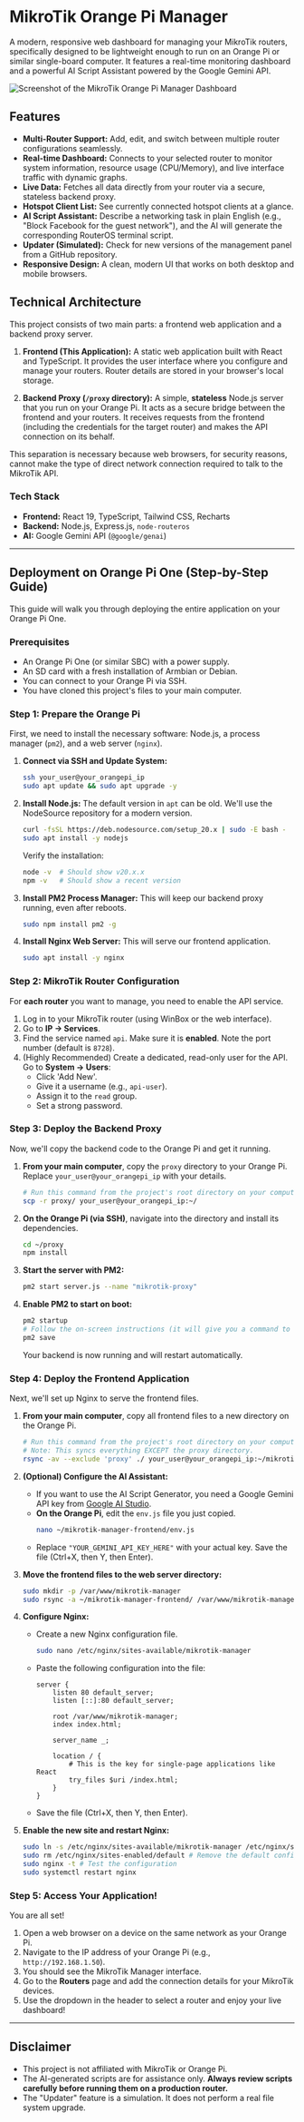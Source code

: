 # MikroTik Orange Pi Manager

A modern, responsive web dashboard for managing your MikroTik routers, specifically designed to be lightweight enough to run on an Orange Pi or similar single-board computer. It features a real-time monitoring dashboard and a powerful AI Script Assistant powered by the Google Gemini API.

![Screenshot of the MikroTik Orange Pi Manager Dashboard](./screenshot.png) <!-- Assuming a screenshot will be added later -->

## Features

-   **Multi-Router Support:** Add, edit, and switch between multiple router configurations seamlessly.
-   **Real-time Dashboard:** Connects to your selected router to monitor system information, resource usage (CPU/Memory), and live interface traffic with dynamic graphs.
-   **Live Data:** Fetches all data directly from your router via a secure, stateless backend proxy.
-   **Hotspot Client List:** See currently connected hotspot clients at a glance.
-   **AI Script Assistant:** Describe a networking task in plain English (e.g., "Block Facebook for the guest network"), and the AI will generate the corresponding RouterOS terminal script.
-   **Updater (Simulated):** Check for new versions of the management panel from a GitHub repository.
-   **Responsive Design:** A clean, modern UI that works on both desktop and mobile browsers.

## Technical Architecture

This project consists of two main parts: a frontend web application and a backend proxy server.

1.  **Frontend (This Application):** A static web application built with React and TypeScript. It provides the user interface where you configure and manage your routers. Router details are stored in your browser's local storage.

2.  **Backend Proxy (`/proxy` directory):** A simple, **stateless** Node.js server that you run on your Orange Pi. It acts as a secure bridge between the frontend and your routers. It receives requests from the frontend (including the credentials for the target router) and makes the API connection on its behalf.

This separation is necessary because web browsers, for security reasons, cannot make the type of direct network connection required to talk to the MikroTik API.

### Tech Stack

-   **Frontend:** React 19, TypeScript, Tailwind CSS, Recharts
-   **Backend:** Node.js, Express.js, `node-routeros`
-   **AI:** Google Gemini API (`@google/genai`)

---

## Deployment on Orange Pi One (Step-by-Step Guide)

This guide will walk you through deploying the entire application on your Orange Pi One.

### **Prerequisites**

-   An Orange Pi One (or similar SBC) with a power supply.
-   An SD card with a fresh installation of Armbian or Debian.
-   You can connect to your Orange Pi via SSH.
-   You have cloned this project's files to your main computer.

### **Step 1: Prepare the Orange Pi**

First, we need to install the necessary software: Node.js, a process manager (`pm2`), and a web server (`nginx`).

1.  **Connect via SSH and Update System:**
    ```bash
    ssh your_user@your_orangepi_ip
    sudo apt update && sudo apt upgrade -y
    ```

2.  **Install Node.js:** The default version in `apt` can be old. We'll use the NodeSource repository for a modern version.
    ```bash
    curl -fsSL https://deb.nodesource.com/setup_20.x | sudo -E bash -
    sudo apt install -y nodejs
    ```
    Verify the installation:
    ```bash
    node -v  # Should show v20.x.x
    npm -v   # Should show a recent version
    ```

3.  **Install PM2 Process Manager:** This will keep our backend proxy running, even after reboots.
    ```bash
    sudo npm install pm2 -g
    ```

4.  **Install Nginx Web Server:** This will serve our frontend application.
    ```bash
    sudo apt install -y nginx
    ```

### **Step 2: MikroTik Router Configuration**

For **each router** you want to manage, you need to enable the API service.

1.  Log in to your MikroTik router (using WinBox or the web interface).
2.  Go to **IP -> Services**.
3.  Find the service named `api`. Make sure it is **enabled**. Note the port number (default is `8728`).
4.  (Highly Recommended) Create a dedicated, read-only user for the API. Go to **System -> Users**:
    -   Click 'Add New'.
    -   Give it a username (e.g., `api-user`).
    -   Assign it to the `read` group.
    -   Set a strong password.

### **Step 3: Deploy the Backend Proxy**

Now, we'll copy the backend code to the Orange Pi and get it running.

1.  **From your main computer**, copy the `proxy` directory to your Orange Pi. Replace `your_user@your_orangepi_ip` with your details.
    ```bash
    # Run this command from the project's root directory on your computer
    scp -r proxy/ your_user@your_orangepi_ip:~/
    ```

2.  **On the Orange Pi (via SSH)**, navigate into the directory and install its dependencies.
    ```bash
    cd ~/proxy
    npm install
    ```

3.  **Start the server with PM2:**
    ```bash
    pm2 start server.js --name "mikrotik-proxy"
    ```

4.  **Enable PM2 to start on boot:**
    ```bash
    pm2 startup
    # Follow the on-screen instructions (it will give you a command to copy/paste)
    pm2 save
    ```
    Your backend is now running and will restart automatically.

### **Step 4: Deploy the Frontend Application**

Next, we'll set up Nginx to serve the frontend files.

1.  **From your main computer**, copy all frontend files to a new directory on the Orange Pi.
    ```bash
    # Run this command from the project's root directory on your computer
    # Note: This syncs everything EXCEPT the proxy directory.
    rsync -av --exclude 'proxy' ./ your_user@your_orangepi_ip:~/mikrotik-manager-frontend
    ```

2.  **(Optional) Configure the AI Assistant:**
    -   If you want to use the AI Script Generator, you need a Google Gemini API key from [Google AI Studio](https://aistudio.google.com/app/apikey).
    -   **On the Orange Pi**, edit the `env.js` file you just copied.
        ```bash
        nano ~/mikrotik-manager-frontend/env.js
        ```
    -   Replace `"YOUR_GEMINI_API_KEY_HERE"` with your actual key. Save the file (Ctrl+X, then Y, then Enter).

3.  **Move the frontend files to the web server directory:**
    ```bash
    sudo mkdir -p /var/www/mikrotik-manager
    sudo rsync -a ~/mikrotik-manager-frontend/ /var/www/mikrotik-manager/
    ```

4.  **Configure Nginx:**
    -   Create a new Nginx configuration file.
        ```bash
        sudo nano /etc/nginx/sites-available/mikrotik-manager
        ```
    -   Paste the following configuration into the file:
        ```nginx
        server {
            listen 80 default_server;
            listen [::]:80 default_server;

            root /var/www/mikrotik-manager;
            index index.html;

            server_name _;

            location / {
                # This is the key for single-page applications like React
                try_files $uri /index.html;
            }
        }
        ```
    -   Save the file (Ctrl+X, then Y, then Enter).

5.  **Enable the new site and restart Nginx:**
    ```bash
    sudo ln -s /etc/nginx/sites-available/mikrotik-manager /etc/nginx/sites-enabled/
    sudo rm /etc/nginx/sites-enabled/default # Remove the default config
    sudo nginx -t # Test the configuration
    sudo systemctl restart nginx
    ```

### **Step 5: Access Your Application!**

You are all set!

1.  Open a web browser on a device on the same network as your Orange Pi.
2.  Navigate to the IP address of your Orange Pi (e.g., `http://192.168.1.50`).
3.  You should see the MikroTik Manager interface.
4.  Go to the **Routers** page and add the connection details for your MikroTik devices.
5.  Use the dropdown in the header to select a router and enjoy your live dashboard!

---

## Disclaimer

-   This project is not affiliated with MikroTik or Orange Pi.
-   The AI-generated scripts are for assistance only. **Always review scripts carefully before running them on a production router.**
-   The "Updater" feature is a simulation. It does not perform a real file system upgrade.
